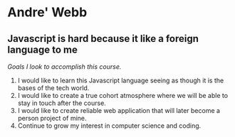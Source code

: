 # Andre' Webb

## Javascript is hard because it like a foreign language to me

_Goals I look to accomplish this course._

1. I would like to learn this Javascript language seeing as though it is the bases of the tech world.
2. I would like to create a true cohort atmosphere where we will be able to stay in touch after the course.
3. I would like to create reliable web application that will later become a person project of mine.
4. Continue to grow my interest in computer science and coding.
